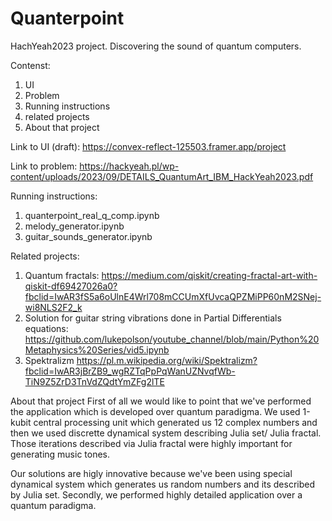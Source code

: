 # Quanterpoint
HachYeah2023 project. Discovering the sound of quantum computers.

Contenst:
1. UI
2. Problem
3. Running instructions
4. related projects
5. About that project

Link to UI (draft):
https://convex-reflect-125503.framer.app/project

Link to problem:
https://hackyeah.pl/wp-content/uploads/2023/09/DETAILS_QuantumArt_IBM_HackYeah2023.pdf

Running instructions:
1. quanterpoint_real_q_comp.ipynb
2. melody_generator.ipynb
3. guitar_sounds_generator.ipynb

Related projects: 
1. Quantum fractals: https://medium.com/qiskit/creating-fractal-art-with-qiskit-df69427026a0?fbclid=IwAR3fS5a6oUlnE4Wrl708mCCUmXfUvcaQPZMiPP60nM2SNej-wi8NLS2F2_k
2. Solution for guitar string vibrations done in Partial Differentials equations: https://github.com/lukepolson/youtube_channel/blob/main/Python%20Metaphysics%20Series/vid5.ipynb
3. Spektralizm https://pl.m.wikipedia.org/wiki/Spektralizm?fbclid=IwAR3jBrZB9_wgRZTqPpPqWanUZNvqfWb-TiN9Z5ZrD3TnVdZQdtYmZFg2lTE

About that project
First of all we would like to point that we've performed the application which is developed over quantum paradigma. We used 1-kubit central processing unit which generated us 12 complex numbers and then we used discrette dynamical system describing Julia set/ Julia fractal.  Those iterations described via Julia fractal were highly important for generating music tones. 

Our solutions are higly innovative because we've been using special dynamical system which generates us random numbers and its described by Julia set. Secondly, we performed highly detailed application over a quantum paradigma.


